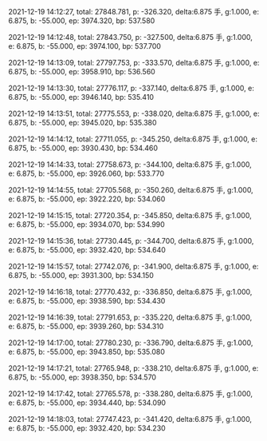 2021-12-19 14:12:27, total: 27848.781, p: -326.320, delta:6.875 手, g:1.000, e: 6.875, b: -55.000, ep: 3974.320, bp: 537.580

2021-12-19 14:12:48, total: 27843.750, p: -327.500, delta:6.875 手, g:1.000, e: 6.875, b: -55.000, ep: 3974.100, bp: 537.700

2021-12-19 14:13:09, total: 27797.753, p: -333.570, delta:6.875 手, g:1.000, e: 6.875, b: -55.000, ep: 3958.910, bp: 536.560

2021-12-19 14:13:30, total: 27776.117, p: -337.140, delta:6.875 手, g:1.000, e: 6.875, b: -55.000, ep: 3946.140, bp: 535.410

2021-12-19 14:13:51, total: 27775.553, p: -338.020, delta:6.875 手, g:1.000, e: 6.875, b: -55.000, ep: 3945.020, bp: 535.380

2021-12-19 14:14:12, total: 27711.055, p: -345.250, delta:6.875 手, g:1.000, e: 6.875, b: -55.000, ep: 3930.430, bp: 534.460

2021-12-19 14:14:33, total: 27758.673, p: -344.100, delta:6.875 手, g:1.000, e: 6.875, b: -55.000, ep: 3926.060, bp: 533.770

2021-12-19 14:14:55, total: 27705.568, p: -350.260, delta:6.875 手, g:1.000, e: 6.875, b: -55.000, ep: 3922.220, bp: 534.060

2021-12-19 14:15:15, total: 27720.354, p: -345.850, delta:6.875 手, g:1.000, e: 6.875, b: -55.000, ep: 3934.070, bp: 534.990

2021-12-19 14:15:36, total: 27730.445, p: -344.700, delta:6.875 手, g:1.000, e: 6.875, b: -55.000, ep: 3932.420, bp: 534.640

2021-12-19 14:15:57, total: 27742.076, p: -341.900, delta:6.875 手, g:1.000, e: 6.875, b: -55.000, ep: 3931.300, bp: 534.150

2021-12-19 14:16:18, total: 27770.432, p: -336.850, delta:6.875 手, g:1.000, e: 6.875, b: -55.000, ep: 3938.590, bp: 534.430

2021-12-19 14:16:39, total: 27791.653, p: -335.220, delta:6.875 手, g:1.000, e: 6.875, b: -55.000, ep: 3939.260, bp: 534.310

2021-12-19 14:17:00, total: 27780.230, p: -336.790, delta:6.875 手, g:1.000, e: 6.875, b: -55.000, ep: 3943.850, bp: 535.080

2021-12-19 14:17:21, total: 27765.948, p: -338.210, delta:6.875 手, g:1.000, e: 6.875, b: -55.000, ep: 3938.350, bp: 534.570

2021-12-19 14:17:42, total: 27765.578, p: -338.280, delta:6.875 手, g:1.000, e: 6.875, b: -55.000, ep: 3934.440, bp: 534.090

2021-12-19 14:18:03, total: 27747.423, p: -341.420, delta:6.875 手, g:1.000, e: 6.875, b: -55.000, ep: 3932.420, bp: 534.230